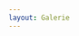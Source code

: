 ```yaml
---
layout: Galerie
---
```


<script type="text/javascript">
    require(['custom'], function(custom){
        custom.ajaxload('Galerie', 'Vermischtes', '1');
    });
</script>
